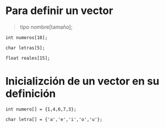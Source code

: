 # Para definir un vector
>tipo nombre[tamaño];
```
int numeros[10];
```
```
char letras[5];
```
```
float reales[15];
```
# Inicializción de un vector en su definición
```
int numero[] = {1,4,6,7,3};
```
```
char letra[] = {'a','e','i','o','u'};
```
